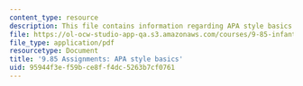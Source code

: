 ```yaml
---
content_type: resource
description: This file contains information regarding APA style basics.
file: https://ol-ocw-studio-app-qa.s3.amazonaws.com/courses/9-85-infant-and-early-childhood-cognition-fall-2012/95944f3ef59bce8ff4dc5263b7cf0761_MIT9_85F12_apa.pdf
file_type: application/pdf
resourcetype: Document
title: '9.85 Assignments: APA style basics'
uid: 95944f3e-f59b-ce8f-f4dc-5263b7cf0761
---
```

